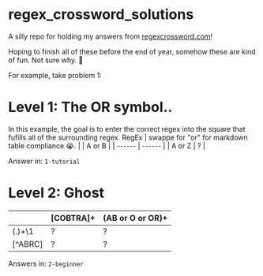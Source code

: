 # regex_crossword_solutions
A silly repo for holding my answers from [regexcrossword.com](https://regexcrossword.com)!

Hoping to finish all of these before the end of year, somehow these are kind of fun. Not sure why. 🐥

For example, take problem 1:

#  Level 1: The OR symbol..
In this example, the goal is to enter the correct regex into the square that fufills all of the surrounding regex.
RegEx | swappe for "or" for markdown table compliance 😭.
|  | A or B |
| ------ | ------ |
| A or Z | ? |

Answer in: `1-tutorial`

# Level 2: Ghost
|  | [COBTRA]+ | (AB or O or OR)+ |
| ------ | ------ | ------ |
| (.)+\1 |  ?  | ? |
| [^ABRC] | ? | ?|

Answers in: `2-beginner`
